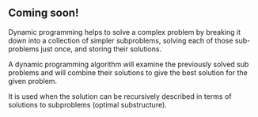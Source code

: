 ## Coming soon!
Dynamic programming helps to solve a complex problem by breaking it down into a collection of simpler subproblems, solving each of those sub-problems just once, and storing their solutions.

A dynamic programming algorithm will examine the previously solved sub problems and will combine their solutions to give the best solution for the given problem.

It is used when the solution can be recursively described in terms of solutions to subproblems (optimal substructure).
